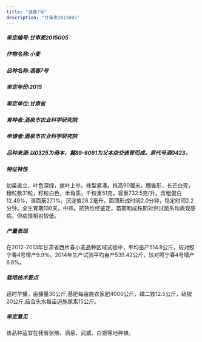 ```yaml
---
title: "酒春7号"
description: "甘审麦2015005"
---
```

##### 审定编号:甘审麦2015005

##### 作物名称:小麦

##### 品种名称:酒春7号

##### 审定年份:2015

##### 审定单位:甘肃省

##### 育种者:酒泉市农业科学研究院

##### 申请者:酒泉市农业科学研究院

##### 品种来源:以0325为母本，冀89-6091为父本杂交选育而成。原代号酒0423。

##### 特征特性
幼苗直立，叶色深绿，旗叶上举。株型紧凑。株高90厘米。穗锥形，长芒白壳，穗粒数31粒，籽粒白色，半角质，千粒重51克，容重732.5克/升。含粗蛋白12.49%，湿面筋27.1%，沉淀值28.2毫升，面团形成时间2.0分钟，稳定时间2.2 分钟。全生育期130天，中熟。抗锈性经鉴定，苗期和成株期对供试菌系均表现感病，但病情相对较低。

##### 产量表现
在2012-2013年甘肃省西片春小麦品种区域试验中，平均亩产514.8公斤，较对照宁春4号增产9.9％。2014年生产试验平均亩产539.42公斤，较对照宁春4号增产6.8%。

##### 栽培技术要点
适时早播，亩播量30公斤,基肥每亩施农家肥4000公斤，磷二铵12.5公斤，硝铵20公斤,结合头水每亩追施尿素15公斤。

##### 审定意见
该品种适宜在我省张掖、酒泉、武威、白银等地种植。
